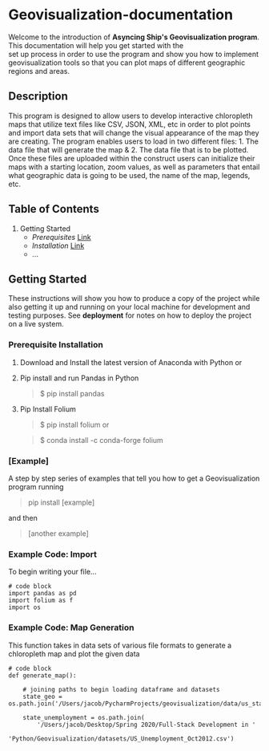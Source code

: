 # Geovisualization-documentation
Welcome to the introduction of **Asyncing Ship's Geovisualization program**. This documentation will help you get started with the\
set up process in order to use the program and show you how to implement geovisualization tools so that you can plot maps of different geographic regions and areas.


## Description
This program is designed to allow users to develop interactive chloropleth maps that utilize text files like CSV, JSON, XML, etc in order to plot points and import data sets that will change the visual appearance of the map they are creating. The program enables users to load in two different files: 1. The data file that will generate the map & 2. The data file that is to be plotted. Once these files are uploaded within the construct users can initialize their maps with a starting location, zoom values, as well as parameters that entail what geographic data is going to be used, the name of the map, legends, etc.


## Table of Contents
1. Getting Started
   - *Prerequisites* [Link](https://github.com/Daechathon/EGR400-Geovisualization/blob/Documentation/README.md#prerequisites)
   - *Installation* [Link](https://github.com/Daechathon/EGR400-Geovisualization/blob/Documentation/README.md#installing)
   - ...


## Getting Started
These instructions will show you how to produce a copy of the project while also getting it up and running on your local machine for development and testing purposes. See **deployment** for notes on how to deploy the project on a live system.

### Prerequisite Installation
1. Download and Install the latest version of Anaconda with Python
or
2. Pip install and run Pandas in Python
   > $ pip install pandas
3. Pip Install Folium
   > $ pip install folium
   or
   
   > $ conda install -c conda-forge folium


### [Example]
A step by step series of examples that tell you how to get a Geovisualization program running
> pip install [example]

and then
> [another example]

### Example Code: Import
To begin writing your file...
```
# code block
import pandas as pd
import folium as f
import os
```
### Example Code: Map Generation
This function takes in data sets of various file formats to generate a chloropleth map and plot the given data
```
# code block
def generate_map():
    
    # joining paths to begin loading dataframe and datasets
    state_geo = os.path.join('/Users/jacob/PycharmProjects/geovisualization/data/us_states.json')

    state_unemployment = os.path.join(
        '/Users/jacob/Desktop/Spring 2020/Full-Stack Development in '
        'Python/Geovisualization/datasets/US_Unemployment_Oct2012.csv')
```
